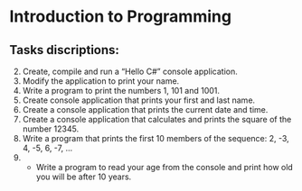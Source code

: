 # Introduction to Programming

## Tasks discriptions:

2. Create, compile and run a “Hello C#” console application.
3. Modify the application to print your name.
4. Write a program to print the numbers 1, 101 and 1001.
6. Create console application that prints your first and last name.
7. Create a console application that prints the current date and time.
8. Create a console application that calculates and prints the square of the number 12345.
9. Write a program that prints the first 10 members of the sequence: 2, -3, 4, -5, 6, -7, ...
12. * Write a program to read your age from the console and print how old you will be after 10 years. 


